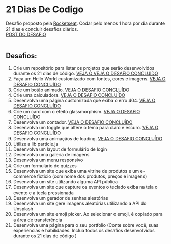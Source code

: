 # 21 Dias De Codigo
Desafio proposto pela [Rocketseat](http://rocketseat.com.br). Codar pelo menos 1 hora por dia durante 21 dias e concluir desafios diários.
<br>
[POST DO DESAFIO](https://www.instagram.com/p/ChTBg1BpLGU/)
<br>
<br>
## Desafios:
<ol>
<li>Crie um repositório para listar os projetos que serão desenvolvidos durante os 21 dias de código. <a href="https://github.com/jakeliny/21-dias-de-codigo-rocketseat">VEJA O VEJA O DESAFIO CONCLUÍDO</a></li>
<li> Faça um Hello World customizado com fontes, cores e imagens. <a href="https://jakeliny.github.io/21-dias-de-codigo-rocketseat/Desafio-2/">VEJA O DESAFIO CONCLUÍDO</a></li>
<li>Crie um botão animado. <a href="https://jakeliny.github.io/21-dias-de-codigo-rocketseat/Desafio-3/">VEJA O DESAFIO CONCLUÍDO</a></li>
<li>Crie uma calculadora. <a href="https://jakeliny.github.io/21-dias-de-codigo-rocketseat/Desafio-4/">VEJA O DESAFIO CONCLUÍDO</a></li>
<li>Desenvolva uma página customizada que exiba o erro 404. <a href="https://jakeliny.github.io/21-dias-de-codigo-rocketseat/Desafio-5/">VEJA O DESAFIO CONCLUÍDO</a></li>
<li>Crie um card com o efeito glassmorphism. <a href="https://jakeliny.github.io/21-dias-de-codigo-rocketseat/Desafio-6/">VEJA O DESAFIO CONCLUÍDO</a></li>
<li>Desenvolva um contador. <a href="https://jakeliny.github.io/21-dias-de-codigo-rocketseat/Desafio-7/">VEJA O DESAFIO CONCLUÍDO</a></li>
<li>Desenvolva um toggle que altere o tema para claro e escuro. <a href="https://jakeliny.github.io/21-dias-de-codigo-rocketseat/Desafio-8/">VEJA O DESAFIO CONCLUÍDO</a></li>
<li>Desenvolva uma animaçãos de loading. <a href="https://jakeliny.github.io/21-dias-de-codigo-rocketseat/Desafio-9/">VEJA O DESAFIO CONCLUÍDO</a></li>
<li>Utilize a lib particle.js <a href="https://jakeliny.github.io/21-dias-de-codigo-rocketseat/Desafio-10/"></a></li>
<li>Desenvolva um layout de formulário de login</li>
<li>Desenvolva uma galeria de imagens</li>
<li>Desenvolva um menu responsivo</li>
<li>Crie um formulário de quizzes</li>
<li>Desenvolva um site que exiba uma vitrine de produtos e um e-commerce ficticio (com nome dos produtos, preços e imagens)</li>
<li>Desenvolva um site utilizando alguma API pública</li>
<li>Desenvolva um site que capture os eventos o teclado  exiba na tela o evento e a tecla pressionada</li>
<li>Desenvolva um gerador de senhas aleatórias </li>
<li>Desenvolva um site gere imagens aleatórias utilizando a API do Unsplash</li>
<li>Desenvolva um site  emoji picker. Ao selecionar o emoji, é copiado para a área de transferência</li>
<li>Desenvolva uma página para o seu portfolio (Conte sobre você, suas experiencias e habilidades. Inclua todos os desafios desenvolvidos durante os 21 dias de código )</li>
</ol>